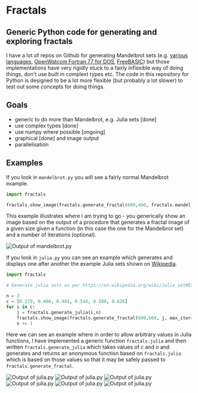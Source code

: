 # Fractals

## Generic Python code for generating and exploring fractals

I have a lot of repos on Github for generating Mandelbrot sets (e.g. [various languages](https://github.com/owainkenwayucl/mandel), [OpenWatcom Fortran 77 for DOS](https://github.com/owainkenwayucl/mandel77), [FreeBASIC](https://github.com/owainkenwayucl/mandbas)) but those implementations have very rigidly stuck to a fairly inflexible way of doing things, don't use built in complext types etc.  The code in this repository for Python is designed to be a lot more flexible (but probably a lot slower) to test out some concepts for doing things.

## Goals

 * generic to do more than Mandelbrot, e.g. Julia sets [done]
 * use complex types [done]
 * use numpy where possible [ongoing]
 * graphical [done] and image output
 * parallelisation

 ## Examples

 If you look in `mandelbrot.py` you will see a fairly normal Mandelbrot example.

 ```python
import fractals

fractals.show_image(fractals.generate_fractal(600,400, fractals.mandel, max_iter=50))
 ```

 This example illustrates where I am trying to go - you generically show an image based on the output of a procedure that generates a fractal image of a given size given a function (in this case the one for the Mandelbrot set) and a number of iterations (optional).

![Output of mandelbrot.py](img/mandel.png)

If you look in `julia.py` you can see an example which generates and displays one after another the example Julia sets shown on [Wikipedia](https://en.wikipedia.org/wiki/Julia_set#Examples_of_Julia_sets).

```python
import fractals

# Generate julia sets as per https://en.wikipedia.org/wiki/Julia_set#Examples_of_Julia_sets

n = 2
c = [0.279, 0.400, 0.484, 0.544, 0.590, 0.626]
for i in c: 
    j = fractals.generate_julia(i,n)
    fractals.show_image(fractals.generate_fractal(600,600, j, max_iter=50, xmin=-2.0, xmax=2.0, ymin=-2.0, ymax=2.0))
    n += 1
```

Here we can see an example where in order to allow arbitrary values in Julia functions, I have implemented a generic function `fractals.julia` and then written `fractals.generate_julia` which takes values of *c* and *n* and generates and returns an anonymous function based on `fractals.julia` which is based on those values so that it may be safely passed to `fractals.generate_fractal`.

![Output of julia.py](img/julia1.png)
![Output of julia.py](img/julia2.png)
![Output of julia.py](img/julia3.png)
![Output of julia.py](img/julia4.png)
![Output of julia.py](img/julia5.png)
![Output of julia.py](img/julia6.png)